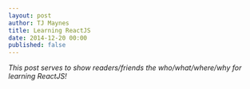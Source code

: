 ```yaml
---
layout: post
author: TJ Maynes
title: Learning ReactJS
date: 2014-12-20 00:00
published: false
---
```

*This post serves to show readers/friends the who/what/where/why for learning ReactJS!*

